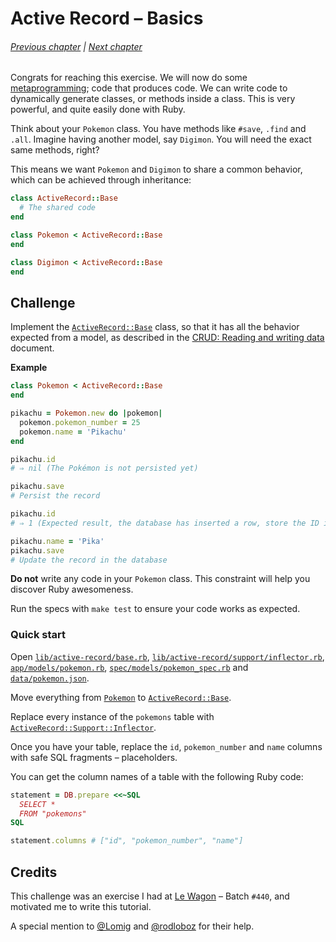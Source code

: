 # Active Record – Basics

###### [Previous chapter](../03-testing-with-rspec) | [Next chapter](../05-active-record-associations-basics)

Congrats for reaching this exercise.  We will now do some [metaprogramming]; code that produces code.
We can write code to dynamically generate classes, or methods inside a class.
This is very powerful, and quite easily done with Ruby.

[Metaprogramming]: https://en.wikipedia.org/wiki/Metaprogramming

Think about your `Pokemon` class.  You have methods like `#save`, `.find` and `.all`.
Imagine having another model, say `Digimon`.  You will need the exact same methods, right?

This means we want `Pokemon` and `Digimon` to share a common behavior, which can be achieved through inheritance:

``` ruby
class ActiveRecord::Base
  # The shared code
end

class Pokemon < ActiveRecord::Base
end

class Digimon < ActiveRecord::Base
end
```

## Challenge

Implement the [`ActiveRecord::Base`] class, so that it has all the behavior expected from a model, as described in the [CRUD: Reading and writing data] document.

[`ActiveRecord::Base`]: lib/active-record/base.rb
[CRUD: Reading and writing data]: https://guides.rubyonrails.org/active_record_basics.html#crud-reading-and-writing-data

**Example**

``` ruby
class Pokemon < ActiveRecord::Base
end

pikachu = Pokemon.new do |pokemon|
  pokemon.pokemon_number = 25
  pokemon.name = 'Pikachu'
end

pikachu.id
# ⇒ nil (The Pokémon is not persisted yet)

pikachu.save
# Persist the record

pikachu.id
# ⇒ 1 (Expected result, the database has inserted a row, store the ID in memory)

pikachu.name = 'Pika'
pikachu.save
# Update the record in the database
```

**Do not** write any code in your `Pokemon` class.
This constraint will help you discover Ruby awesomeness.

Run the specs with `make test` to ensure your code works as expected.

### Quick start

Open [`lib/active-record/base.rb`], [`lib/active-record/support/inflector.rb`], [`app/models/pokemon.rb`], [`spec/models/pokemon_spec.rb`] and [`data/pokemon.json`].

[`lib/active-record/base.rb`]: lib/active-record/base.rb
[`lib/active-record/support/inflector.rb`]: lib/active-record/support/inflector.rb
[`app/models/pokemon.rb`]: app/models/pokemon.rb
[`spec/models/pokemon_spec.rb`]: spec/models/pokemon_spec.rb
[`data/pokemon.json`]: data/pokemon.json

Move everything from [`Pokemon`] to [`ActiveRecord::Base`].

[`Pokemon`]: ../solved/02-crud-basics/app/models/pokemon.rb
[`ActiveRecord::Base`]: lib/active-record/base.rb

Replace every instance of the `pokemons` table with [`ActiveRecord::Support::Inflector`].

[`ActiveRecord::Support::Inflector`]: lib/active-record/support/inflector.rb

Once you have your table, replace the `id`, `pokemon_number` and `name` columns with safe SQL fragments – placeholders.

You can get the column names of a table with the following Ruby code:

``` ruby
statement = DB.prepare <<~SQL
  SELECT *
  FROM "pokemons"
SQL

statement.columns # ["id", "pokemon_number", "name"]
```

## Credits

This challenge was an exercise I had at [Le Wagon] – Batch `#440`, and motivated me to write this tutorial.

[Le Wagon]: https://lewagon.com

A special mention to [@Lomig] and [@rodloboz] for their help.

[@Lomig]: https://github.com/Lomig
[@rodloboz]: https://github.com/rodloboz
